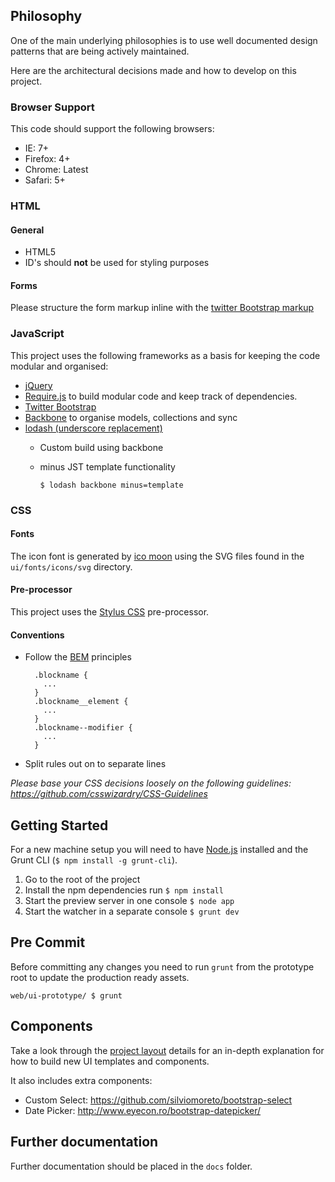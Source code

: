 Philosophy
----------

One of the main underlying philosophies is to use well documented design patterns that are being actively maintained.

Here are the architectural decisions made and how to develop on this project.

### Browser Support

This code should support the following browsers:

 - IE: 7+
 - Firefox: 4+
 - Chrome: Latest
 - Safari: 5+

### HTML

#### General

 - HTML5
 - ID's should __not__ be used for styling purposes

#### Forms

Please structure the form markup inline with the [twitter Bootstrap markup](http://twitter.github.com/bootstrap/base-css.html#forms)


### JavaScript

This project uses the following frameworks as a basis
for keeping the code modular and organised:

 - [jQuery](http://jquery.com)
 - [Require.js](http://requirejs.org/) to build modular code and keep track of dependencies.
 - [Twitter Bootstrap](http://twitter.github.com/bootstrap/index.html)
 - [Backbone](http://backbonejs.org/) to organise models, collections
   and sync
 - [lodash (underscore replacement)](http://lodash.com/#custom-builds)
     - Custom build using backbone
     - minus JST template functionality

           $ lodash backbone minus=template

### CSS

#### Fonts

The icon font is generated by [ico moon](http://icomoon.io/app/) using the SVG files found in the `ui/fonts/icons/svg` directory.

#### Pre-processor

This project uses the [Stylus CSS](http://learnboost.github.com/stylus/) pre-processor.

#### Conventions

 - Follow the [BEM](http://coding.smashingmagazine.com/2012/04/16/a-new-front-end-methodology-bem/) principles

         .blockname {
           ...
         }
         .blockname__element {
           ...
         }
         .blockname--modifier {
           ...
         }

  - Split rules out on to separate lines

_Please base your CSS decisions loosely on the following guidelines:
<https://github.com/csswizardry/CSS-Guidelines>_


Getting Started
---------------

For a new machine setup you will need to have [Node.js](http://nodejs.org/) installed and the Grunt CLI (`$ npm install -g grunt-cli`).

1. Go to the root of the project
2. Install the npm dependencies run `$ npm install`
3. Start the preview server in one console `$ node app`
4. Start the watcher in a separate console `$ grunt dev`

Pre Commit
----------

Before committing any changes you need to run `grunt` from the prototype root to update the production ready assets.

    web/ui-prototype/ $ grunt


Components
-------------------

Take a look through the [project layout](docs/project-layout.md)
details for an in-depth explanation for how to build new UI
templates and components.

It also includes extra components:

 - Custom Select: https://github.com/silviomoreto/bootstrap-select
 - Date Picker: http://www.eyecon.ro/bootstrap-datepicker/

Further documentation
---

Further documentation should be placed in the `docs` folder.


